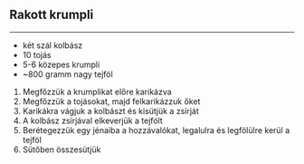 ## Rakott krumpli

------------------------------------------------------------------------------------------------------------------------

-   két szál kolbász
-   10 tojás
-   5-6 közepes krumpli
-   ~800 gramm nagy tejföl

1.  Megfőzzük a krumplikat előre karikázva
1.  Megfőzzük a tojásokat, majd felkarikázzuk őket
1.  Karikákra vágjuk a kolbászt és kisütjük a zsírját
1.  A kolbász zsírjával elkeverjük a tejfölt
1.  Berétegezzük egy jénaiba a hozzávalókat, legalulra és legfölülre kerül a tejföl
1.  Sütőben összesütjük

